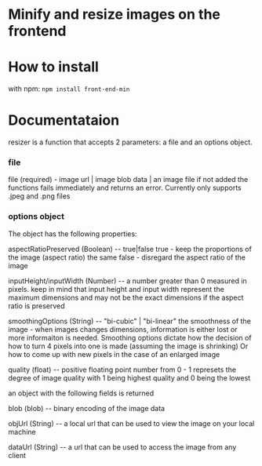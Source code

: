 # Minify and resize images on the frontend

# How to install

with npm: `npm install front-end-min`

# Documentataion

resizer is a function that accepts 2 parameters: a file and an options object.

### file
file (required) - 
image url | image blob data | an image file
if not added the functions fails immediately and returns an error.
Currently only supports .jpeg and .png files

### options object
 The object has the following properties:

aspectRatioPreserved (Boolean) --
true|false
true - keep the proportions of the image (aspect ratio) the same
false - disregard the aspect ratio of the image

inputHeight/inputWidth (Number) -- 
a number greater than 0 measured in pixels. keep in mind that input height and input width represent the maximum dimensions 
and may not be the exact dimensions if the aspect ratio is preserved

smoothingOptions (String) -- 
"bi-cubic" | "bi-linear"
the smoothness of the image -  when images changes dimensions, information is either lost or more informaiton is needed.
Smoothing options dictate how the decision of how to turn 4 pixels into one is made (assuming the image is shrinking)
Or how to come up with new pixels in the case of an enlarged image

quality (float) --
positive floating point number from 0 - 1
represets the degree of image quality with 1 being highest quality and 0 being the lowest


an object with the following fields is returned

blob (blob) -- 
binary encoding of the image data

objUrl (String) -- 
a local url that can be used to view the image on your local machine

dataUrl (String) -- 
a url that can be used to access the image from any client
